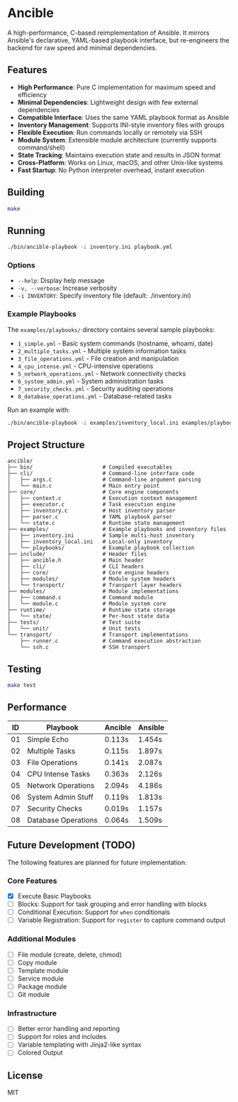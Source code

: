 # Ancible

A high-performance, C-based reimplementation of Ansible. It mirrors Ansible's declarative, YAML-based playbook interface, but re-engineers the backend for raw speed and minimal dependencies.

## Features

- **High Performance**: Pure C implementation for maximum speed and efficiency
- **Minimal Dependencies**: Lightweight design with few external dependencies
- **Compatible Interface**: Uses the same YAML playbook format as Ansible
- **Inventory Management**: Supports INI-style inventory files with groups
- **Flexible Execution**: Run commands locally or remotely via SSH
- **Module System**: Extensible module architecture (currently supports command/shell)
- **State Tracking**: Maintains execution state and results in JSON format
- **Cross-Platform**: Works on Linux, macOS, and other Unix-like systems
- **Fast Startup**: No Python interpreter overhead, instant execution

## Building

```bash
make
```

## Running

```bash
./bin/ancible-playbook -i inventory.ini playbook.yml
```

### Options

- `--help`: Display help message
- `-v, --verbose`: Increase verbosity
- `-i INVENTORY`: Specify inventory file (default: ./inventory.ini)

### Example Playbooks

The `examples/playbooks/` directory contains several sample playbooks:

- `1_simple.yml` - Basic system commands (hostname, whoami, date)
- `2_multiple_tasks.yml` - Multiple system information tasks
- `3_file_operations.yml` - File creation and manipulation
- `4_cpu_intense.yml` - CPU-intensive operations
- `5_network_operations.yml` - Network connectivity checks
- `6_system_admin.yml` - System administration tasks
- `7_security_checks.yml` - Security auditing operations
- `8_database_operations.yml` - Database-related tasks

Run an example with:

```bash
./bin/ancible-playbook -i examples/inventory_local.ini examples/playbooks/1_simple.yml
```

## Project Structure

```
ancible/
├── bin/                      # Compiled executables
├── cli/                      # Command-line interface code
│   ├── args.c                # Command-line argument parsing
│   └── main.c                # Main entry point
├── core/                     # Core engine components
│   ├── context.c             # Execution context management
│   ├── executor.c            # Task execution engine
│   ├── inventory.c           # Host inventory parser
│   ├── parser.c              # YAML playbook parser
│   └── state.c               # Runtime state management
├── examples/                 # Example playbooks and inventory files
│   ├── inventory.ini         # Sample multi-host inventory
│   ├── inventory_local.ini   # Local-only inventory
│   └── playbooks/            # Example playbook collection
├── include/                  # Header files
│   ├── ancible.h             # Main header
│   ├── cli/                  # CLI headers
│   ├── core/                 # Core engine headers
│   ├── modules/              # Module system headers
│   └── transport/            # Transport layer headers
├── modules/                  # Module implementations
│   ├── command.c             # Command module
│   └── module.c              # Module system core
├── runtime/                  # Runtime state storage
│   └── state/                # Per-host state data
├── tests/                    # Test suite
│   └── unit/                 # Unit tests
└── transport/                # Transport implementations
    ├── runner.c              # Command execution abstraction
    └── ssh.c                 # SSH transport
```

## Testing

```bash
make test
```

## Performance

| ID | Playbook            | Ancible | Ansible | 
|----|---------------------|---------|---------| 
| 01 | Simple Echo         | 0.113s  | 1.454s  | 
| 02 | Multiple Tasks      | 0.115s  | 1.897s  | 
| 03 | File Operations     | 0.141s  | 2.087s  | 
| 04 | CPU Intense Tasks   | 0.363s  | 2.126s  | 
| 05 | Network Operations  | 2.094s  | 4.186s  | 
| 06 | System Admin Stuff  | 0.119s  | 1.813s  | 
| 07 | Security Checks     | 0.019s  | 1.157s  | 
| 08 | Database Operations | 0.064s  | 1.509s  | 

## Future Development (TODO)

The following features are planned for future implementation:

### Core Features

- [x] Execute Basic Playbooks
- [ ] Blocks: Support for task grouping and error handling with blocks
- [ ] Conditional Execution: Support for `when` conditionals
- [ ] Variable Registration: Support for `register` to capture command output

### Additional Modules

- [ ] File module (create, delete, chmod)
- [ ] Copy module
- [ ] Template module
- [ ] Service module
- [ ] Package module
- [ ] Git module

### Infrastructure

- [ ] Better error handling and reporting
- [ ] Support for roles and includes
- [ ] Variable templating with Jinja2-like syntax
- [ ] Colored Output

## License

MIT
